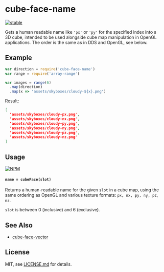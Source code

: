 # cube-face-name

[![stable](http://badges.github.io/stability-badges/dist/stable.svg)](http://github.com/badges/stability-badges)


Gets a human readable name like `'px'` or `'py'` for the specified index into a 3D cube, intended to be used alongside cube map manipulation in OpenGL applications. The order is the same as in DDS and OpenGL, see below.

## Example

```js
var direction = require('cube-face-name')
var range = require('array-range')

var images = range(6)
  .map(direction)
  .map(x => 'assets/skyboxes/cloudy-${x}.png')
```

Result: 

```json
[
  'assets/skyboxes/cloudy-px.png',
  'assets/skyboxes/cloudy-nx.png',
  'assets/skyboxes/cloudy-py.png',
  'assets/skyboxes/cloudy-ny.png',
  'assets/skyboxes/cloudy-pz.png',
  'assets/skyboxes/cloudy-nz.png'
]
```

## Usage

[![NPM](https://nodei.co/npm/cube-face-name.png)](https://www.npmjs.com/package/cube-face-name)

#### `name = cubeFace(slot)`

Returns a human-readable name for the given `slot` in a cube map, using the same ordering as OpenGL and various texture formats: `px, nx, py, ny, pz, nz`.

`slot` is between 0 (inclusive) and 6 (exclusive).

## See Also

- [cube-face-vector](https://www.npmjs.com/package/cube-face-vector)

## License

MIT, see [LICENSE.md](http://github.com/Jam3/cube-face-name/blob/master/LICENSE.md) for details.
